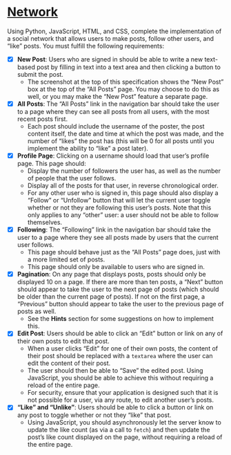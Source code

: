 # [Network](https://cs50.harvard.edu/web/2020/projects/4/network/)


Using Python, JavaScript, HTML, and CSS, complete the implementation of a social network that allows users to make posts, follow other users, and “like” posts. You must fulfill the following requirements:

- [x]  **New Post**: Users who are signed in should be able to write a new text-based post by filling in text into a text area and then clicking a button to submit the post.
    -   The screenshot at the top of this specification shows the “New Post” box at the top of the “All Posts” page. You may choose to do this as well, or you may make the “New Post” feature a separate page.
- [x]  **All Posts**: The “All Posts” link in the navigation bar should take the user to a page where they can see all posts from all users, with the most recent posts first.
    -   Each post should include the username of the poster, the post content itself, the date and time at which the post was made, and the number of “likes” the post has (this will be 0 for all posts until you implement the ability to “like” a post later).
- [x]  **Profile Page**: Clicking on a username should load that user’s profile page. This page should:
    -   Display the number of followers the user has, as well as the number of people that the user follows.
    -   Display all of the posts for that user, in reverse chronological order.
    -   For any other user who is signed in, this page should also display a “Follow” or “Unfollow” button that will let the current user toggle whether or not they are following this user’s posts. Note that this only applies to any “other” user: a user should not be able to follow themselves.
- [x]  **Following**: The “Following” link in the navigation bar should take the user to a page where they see all posts made by users that the current user follows.
    -   This page should behave just as the “All Posts” page does, just with a more limited set of posts.
    -   This page should only be available to users who are signed in.
- [x]  **Pagination**: On any page that displays posts, posts should only be displayed 10 on a page. If there are more than ten posts, a “Next” button should appear to take the user to the next page of posts (which should be older than the current page of posts). If not on the first page, a “Previous” button should appear to take the user to the previous page of posts as well.
    -   See the **Hints** section for some suggestions on how to implement this.
- [x]  **Edit Post**: Users should be able to click an “Edit” button or link on any of their own posts to edit that post.
    -   When a user clicks “Edit” for one of their own posts, the content of their post should be replaced with a `textarea` where the user can edit the content of their post.
    -   The user should then be able to “Save” the edited post. Using JavaScript, you should be able to achieve this without requiring a reload of the entire page.
    -   For security, ensure that your application is designed such that it is not possible for a user, via any route, to edit another user’s posts.
- [x]  **“Like” and “Unlike”**: Users should be able to click a button or link on any post to toggle whether or not they “like” that post.
    -   Using JavaScript, you should asynchronously let the server know to update the like count (as via a call to `fetch`) and then update the post’s like count displayed on the page, without requiring a reload of the entire page.
